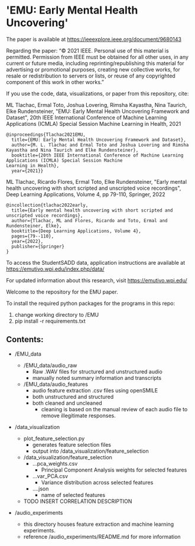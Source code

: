 # 'EMU: Early Mental Health Uncovering' 

The paper is available at https://ieeexplore.ieee.org/document/9680143

Regarding the paper: “© 2021 IEEE. Personal use of this material is permitted. Permission from IEEE must be obtained for all other uses, in any current or future media, including reprinting/republishing this material for advertising or promotional purposes, creating new collective works, for resale or redistribution to servers or lists, or reuse of any copyrighted component of this work in other works.”

If you use the code, data, visualizations, or paper from this repository, cite:

ML Tlachac, Ermal Toto, Joshua Lovering, Rimsha Kayastha, Nina Taurich, Elke Rundensteiner, "EMU: Early Mental Health Uncovering Framework and Dataset", 20th IEEE International Conference of Machine Learning Applications (ICMLA) Special Session Machine Learning in Health, 2021 

```
@inproceedings{Tlachac2021EMU,
  title={EMU: Early Mental Health Uncovering Framework and Dataset},
  author={M. L. Tlachac and Ermal Toto and Joshua Lovering and Rimsha Kayastha and Nina Taurich and Elke Rundensteiner},
  booktitle={20th IEEE International Conference of Machine Learning Applications (ICMLA) Special Session Machine 
Learning in Health},
  year={2021}}
```

ML Tlachac, Ricardo Flores, Ermal Toto, Elke Rundensteiner, "Early mental health uncovering with short scripted and unscripted voice recordings", Deep Learning Applications, Volume 4, pp 79-110, Springer, 2022

```
@incollection{tlachac2022early,
  title={Early mental health uncovering with short scripted and unscripted voice recordings},
  author={Tlachac, ML and Flores, Ricardo and Toto, Ermal and Rundensteiner, Elke},
  booktitle={Deep Learning Applications, Volume 4},
  pages={79--110},
  year={2022},
  publisher={Springer}
}
```

To access the StudentSADD data, application instructions are available at https://emutivo.wpi.edu/index.php/data/

For updated information about this research, visit https://emutivo.wpi.edu/

Welcome to the repository for the EMU paper.

To install the required python packages for the programs in this repo:
1. change working directory to /EMU
2. pip install -r requirements.txt

## Contents:

- /EMU_data
    - /EMU_data/audio_raw
        - Raw .WAV files for structured and unstructured audio
        - manually noted summary information and transcripts
    - /EMU_data/audio_features
        - audio feature extraction .csv files using openSMILE
        - both unstructured and structured
        - both cleaned and uncleaned
            - cleaning is based on the manual review of each audio file to remove illegitimate responses.

- /data_visualization
    - plot_feature_selection.py
        - generates feature selection files
        - output into /data_visualization/feature_selection
    - /data_visualization/feature_selection
        - ...pca_weights.csv
            - Principal Component Analysis weights for selected features
        - ...var_PCA.csv
            - Variance distribution across selected features
        - ....json
            - name of selected features
    - TODO INSERT CORRELATION DESCRIPTION
  
- /audio_experiments
    - this directory houses feature extraction and machine learning experiments.
    - reference /audio_experiments/README.md for more information

